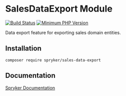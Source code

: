 # SalesDataExport Module
[![Build Status](https://travis-ci.org/spryker/sales-data-export.svg)](https://travis-ci.org/spryker/sales-data-export)
[![Minimum PHP Version](https://img.shields.io/badge/php-%3E%3D%207.2-8892BF.svg)](https://php.net/)

Data export feature for exporting sales domain entities.

## Installation

```
composer require spryker/sales-data-export
```

## Documentation

[Spryker Documentation](https://academy.spryker.com/developing_with_spryker/module_guide/modules.html)
